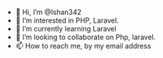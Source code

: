 - 👋 Hi, I’m @Ishan342
- 👀 I’m interested in PHP, Laravel.
- 🌱 I’m currently learning Laravel
- 💞️ I’m looking to collaborate on Php, laravel.
- 📫 How to reach me, by my email address

<!---
Ishan342/Ishan342 is a ✨ special ✨ repository because its `README.md` (this file) appears on your GitHub profile.
You can click the Preview link to take a look at your changes.
--->
